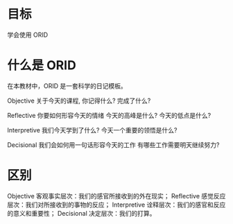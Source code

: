# 目标

学会使用 ORID

# 什么是 ORID

在本教材中，ORID 是一套科学的日记模板。

Objective
关于今天的课程, 你记得什么?
完成了什么?

Reflective
你要如何形容今天的情绪
今天的高峰是什么?
今天的低点是什么?

Interpretive
我们今天学到了什么?
今天一个重要的领悟是什么?

Decisional
我们会如何用一句话形容今天的工作
有哪些工作需要明天继续努力?

# 区别
Objective 客观事实层次：我们的感官所接收到的外在现实；
Reflective 感觉反应层次：我们对所接收到的事物的反应；
Interpretive 诠释层次：我们的感官和反应的意义和重要性；
Decisional 决定层次：我们的打算。